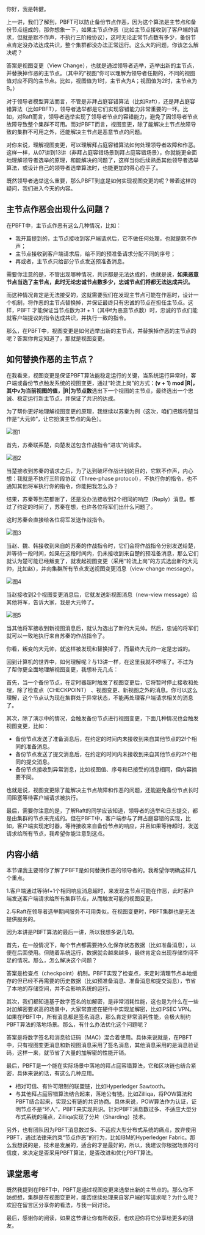 你好，我是韩健。

上一讲，我们了解到，PBFT可以防止备份节点作恶，因为这个算法是主节点和备份节点组成的，那你想象一下，如果主节点作恶（比如主节点接收到了客户端的请求，但就是默不作声，不执行三阶段协议），这时无论正常节点数有多少，备份节点肯定没办法达成共识，整个集群都没办法正常运行。这么大的问题，你该怎么解决呢？

答案是视图变更（View Change），也就是通过领导者选举，选举出新的主节点，并替换掉作恶的主节点。（其中的“视图”你可以理解为领导者任期的，不同的视图值对应不同的主节点。比如，视图值为1时，主节点为A；视图值为2时，主节点为B。）

对于领导者模型算法而言，不管是非拜占庭容错算法（比如Raft），还是拜占庭容错算法（比如PBFT），领导者选举都是它们实现容错能力非常重要的一环。比如，对Raft而言，领导者选举实现了领导者节点的容错能力，避免了因领导者节点故障导致整个集群不可用。而对PBFT而言，视图变更，除了能解决主节点故障导致的集群不可用之外，还能解决主节点是恶意节点的问题。

对你来说，理解视图变更，可以理解拜占庭容错算法如何处理领导者故障和作恶。这样一样，从07讲到13讲（非拜占庭容错场景到拜占庭容错场景），你就能更全面地理解领导者选举的原理，和能解决的问题了，这样当你后续熟悉其他领导者选举算法，或设计自己的领导者选举算法时，也能更加的得心应手了。

既然领导者选举这么重要，那么PBFT到底是如何实现视图变更的呢？带着这样的疑问，我们进入今天的内容。

## 主节点作恶会出现什么问题？

在PBFT中，主节点作恶有这么几种情况，比如：

- 我开篇提到的，主节点接收到客户端请求后，它不做任何处理，也就是默不作声；
- 主节点接收到客户端请求后，给不同的预准备请求分配不同的序号；
- 再或者，主节点只给部分节点发送预准备消息。

需要你注意的是，不管出现哪种情况，共识都是无法达成的，也就是说，**如果恶意节点当选了主节点，此时无论忠诚节点数多少，忠诚节点们将都无法达成共识。**

而这种情况肯定是无法接受的，这就需要我们在发现主节点可能在作恶时，设计一个机制，将作恶的主节点替换掉，并保证最终只有忠诚的节点在担任主节点。这样，PBFT 才能保证当节点数为3f + 1（其中f为恶意节点数）时，忠诚的节点们能就客户端提议的指令达成共识，并执行一致的指令。

那么，在PBFT中，视图变更是如何选举出新的主节点，并替换掉作恶的主节点的呢？答案你肯定知道了，那就是视图变更。

## 如何替换作恶的主节点？

在我看来，视图变更是保证PBFT算法能稳定运行的关键，当系统运行异常时，客户端或备份节点触发系统的视图变更，通过“轮流上岗”的方式：**(v + 1) mod |R|，其中v为当前视图的值，|R|为节点数**选出下一个视图的主节点，最终选出一个忠诚、稳定运行新主节点，并保证了共识的达成。

为了帮你更好地理解视图变更的原理，我继续以苏秦为例（这次，咱们把叛将楚当作是“大元帅”，让它扮演主节点的角色）。

![](https://static001.geekbang.org/resource/image/d7/d2/d73b976fc3c0d9bc7c1b82d94f11a9d2.jpg?wh=1142%2A609 "图1")

首先，苏秦联系楚，向楚发送包含作战指令“进攻”的请求。

![](https://static001.geekbang.org/resource/image/f2/be/f22058b2d209978d3488f57375e448be.jpg?wh=1142%2A594 "图2")

当楚接收到苏秦的请求之后，为了达到破坏作战计划的目的，它默不作声，内心想：我就是不执行三阶段协议（Three-phase protocol），不执行你的指令，也不通知其他将军执行你的指令，你能把我怎么办？

结果，苏秦等到花都谢了，还是没办法接收到2个相同的响应（Reply）消息。都过了约定的时间了，苏秦在想，也许各位将军们出什么问题了。

这时苏秦会直接给各位将军发送作战指令。

![](https://static001.geekbang.org/resource/image/2e/35/2e55e095c723a54d22bb9830f4029435.jpg?wh=1142%2A627 "图3")

当赵、魏、韩接收到来自的苏秦的作战指令时，它们会将作战指令分别发送给楚，并等待一段时间，如果在这段时间内，仍未接收到来自楚的预准备消息，那么它们就认为楚可能已经叛变了，就发起视图变更（采用“轮流上岗”的方式选出新的大元帅，比如赵），并向集群所有节点发送视图变更消息（view-change message）。

![](https://static001.geekbang.org/resource/image/39/93/398fd2a7b42f79f7bb0f20a2a2d7ba93.jpg?wh=1142%2A599 "图4")

当赵接收到2个视图变更消息后，它就发送新视图消息（new-view message）给其他将军，告诉大家，我是大元帅了。

![](https://static001.geekbang.org/resource/image/8e/3c/8ecde229a9c3715346cadc9ff862ce3c.jpg?wh=1142%2A639 "图5")

当其他将军接收到新视图消息后，就认为选出了新的大元帅。然后，忠诚的将军们就可以一致地执行来自苏秦的作战指令了。

你看，叛变的大元帅，就这样被发现和替换掉了，而最终大元帅一定是忠诚的。

回到计算机的世界中，如何理解呢？与13讲一样，在这里我就不啰嗦了。不过为了帮你更全面地理解视图变更，我想补充几点：

首先，当一个备份节点，在定时器超时触发了视图变更后，它将暂时停止接收和处理，除了检查点（CHECKPOINT） 、视图变更、新视图之外的消息。你可以这么理解，这个节点认为现在集群处于异常状态，不能再处理客户端请求相关的消息了。

其次，除了演示中的情况，会触发备份节点进行视图变更，下面几种情况也会触发视图变更，比如：

- 备份节点发送了准备消息后，在约定的时间内未接收到来自其他节点的2f个相同的准备消息。
- 备份节点发送了提交消息后，在约定的时间内未接收到来自其他节点的2f个相同的提交消息。
- 备份节点接收到异常消息，比如视图值、序号和已接受的消息相同，但内容摘要不同。

也就是说，视图变更除了能解决主节点故障和作恶的问题，还能避免备份节点长时间阻塞等待客户端请求被执行。

最后，需要你注意的是，了解Raft的同学应该知道，领导者的选举和日志提交，都是由集群的节点来完成的。但在PBFT中，客户端参与了拜占庭容错的实现，比如，客户端实现定时器，等待接收来自备份节点的响应，并且如果等待超时，发送请求给所有节点，我希望你能注意到这点。

## 内容小结

本节课我主要带你了解了PBFT是如何替换作恶的领导者的。我希望你明确这样几个重点。

1.客户端通过等待f+1个相同响应消息超时，来发现主节点可能在作恶，此时客户端发送客户端请求给所有集群节点，从而触发可能的视图变更。

2.与Raft在领导者选举期间服务不可用类似，在视图变更时，PBFT集群也是无法提供服务的。

因为本讲是PBFT算法的最后一讲，所以我想多说几句。

首先，在一般情况下，每个节点都需要持久化保存状态数据（比如准备消息），以便在后面使用。但随着系统运行，数据就会越来越多，最终肯定会出现存储空间不足的情况。那么，怎么解决这个问题？

答案是检查点（checkpoint）机制。PBFT实现了检查点，来定时清理节点本地缓存的但已经不再需要的历史数据（比如预准备消息、准备消息和提交消息），节省了本地的存储空间，并不会影响系统的运行。

其次，我们都知道基于数字签名的加解密，是非常消耗性能，这也是为什么在一些对加解密要求高的场景中，大家常直接在硬件中实现加解密，比如IPSEC VPN。如果在PBFT中，所有消息都是签名消息，那么肯定非常消耗性能，会极大制约PBFT算法的落地场景。那么，有什么办法优化这个问题呢？

答案是将数字签名和消息验证码（MAC）混合着使用。具体来说就是，在PBFT中，只有视图变更消息和新视图消息采用了签名消息，其他消息采用的是消息验证码，这样一来，就节省了大量的加解密的性能开销。

最后，PBFT是一个能在实际场景中落地的拜占庭容错算法，它和区块链也结合紧密，具体来说的话，有这么几种应用。

- 相对可信、有许可限制的联盟链，比如Hyperledger Sawtooth。
- 与其他拜占庭容错算法结合起来，落地公有链。比如Zilliqa，将POW算法和PBFT结合起来，实现公有链的共识协商。具体来说，POW算法作为认证，证明节点不是“坏人”，PBFT来实现共识。针对PBFT消息数过多、不适应大型分布式系统的痛点，Zilliqa实现了分片（Sharding）技术。

另外，也有团队因为PBFT消息数过多、不适应大型分布式系统的痛点，放弃使用PBFT，通过法律来约束“节点作恶”的行为，比如IBM的Hyperledger Fabric。那么我想说的是，技术是发展的，适合的才是最好的，所以，我建议你根据场景的可信度，来决定是否采用PBFT算法，是否改进和优化PBFT算法。

## 课堂思考

既然我提到在PBFT中，PBFT是通过视图变更来选举出新的主节点的。那么你不妨想想，集群是在视图变更时，能否继续处理来自客户端的写请求呢？为什么呢？欢迎在留言区分享你的看法，与我一同讨论。

最后，感谢你的阅读，如果这节课让你有所收获，也欢迎你将它分享给更多的朋友。